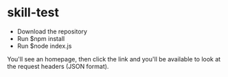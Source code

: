 # skill-test
- Download the repository 
- Run $npm install
- Run $node index.js

You'll see an homepage, then click the link and you'll be available to look at the request headers (JSON format).
 